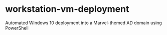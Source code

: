 # workstation-vm-deployment
Automated Windows 10 deployment into a Marvel-themed AD domain using PowerShell
